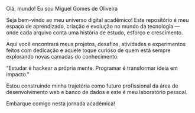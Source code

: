 Olá, mundo! Eu sou Miguel Gomes de Oliveira

Seja bem-vindo ao meu universo digital acadêmico! Este repositório é meu espaço de aprendizado, criação e evolução no mundo da tecnologia — onde cada arquivo conta uma história de estudo, esforço e crescimento.

Aqui você encontrará meus projetos, desafios, atividades e experimentos feitos com dedicação e aquele toque curioso de quem está sempre explorando novas camadas do conhecimento.

“Estudar é hackear a própria mente. Programar é transformar ideia em impacto.”

Estou construindo minha trajetória como futuro profissional da área de desenvolvimento web e banco de dados e este é meu laboratório pessoal.

Embarque comigo nesta jornada acadêmica!
